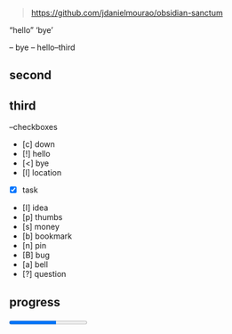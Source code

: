 >  https://github.com/jdanielmourao/obsidian-sanctum 


“hello”
‘bye’

– bye
– hello–third
## second 

## third

–checkboxes

- [c]  down
- [!]  hello
- [<] bye
- [l] location
- [X] task
- [I] idea
- [p] thumbs
- [s] money
- [b] bookmark
- [n] pin
- [B] bug
- [a] bell
- [?] question


## progress

<progress value="6" max="10"></progress>
